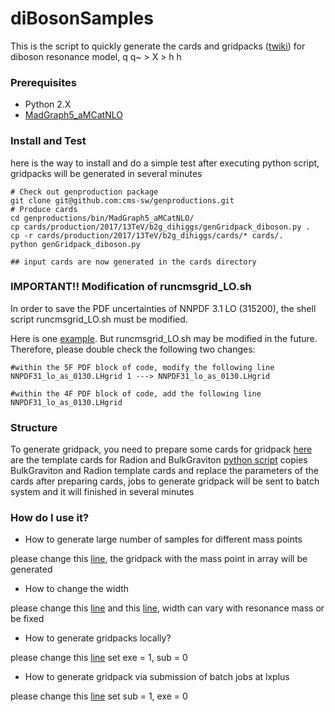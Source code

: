 # diBosonSamples
This is the script to quickly generate the cards and gridpacks ([twiki](https://twiki.cern.ch/twiki/bin/viewauth/CMS/QuickGuideMadGraph5aMCatNLO#Create_the_gridpacks_for_each_pr)) for diboson resonance model, q q~ > X > h h

### Prerequisites
* Python 2.X
* [MadGraph5_aMCatNLO](https://launchpad.net/mg5amcnlo)

### Install and Test
here is the way to install and do a simple test
after executing python script, gridpacks will be generated in several minutes

```
# Check out genproduction package
git clone git@github.com:cms-sw/genproductions.git
# Produce cards
cd genproductions/bin/MadGraph5_aMCatNLO/
cp cards/production/2017/13TeV/b2g_dihiggs/genGridpack_diboson.py .
cp -r cards/production/2017/13TeV/b2g_dihiggs/cards/* cards/. 
python genGridpack_diboson.py

## input cards are now generated in the cards directory
```

### IMPORTANT!! Modification of runcmsgrid_LO.sh
In order to save the PDF uncertainties of NNPDF 3.1 LO (315200), the shell 
script runcmsgrid_LO.sh must be modified. 

Here is one [example](runcmsgrid_LO.sh). But runcmsgrid_LO.sh may be 
modified in the future. Therefore, please double check the following two changes:

```
#within the 5F PDF block of code, modify the following line
NNPDF31_lo_as_0130.LHgrid 1 ---> NNPDF31_lo_as_0130.LHgrid

#within the 4F PDF block of code, add the following line
NNPDF31_lo_as_0130.LHgrid 

```

### Structure
To generate gridpack, you need to prepare some cards for gridpack
[here](cards/) are the template cards for Radion and BulkGraviton
[python script](genGridpack_diboson.py) copies BulkGraviton and Radion template cards and replace the parameters of the cards
after preparing cards, jobs to generate gridpack will be sent to batch system and it will finished in several minutes 

### How do I use it?
* How to generate large number of samples for different mass points

please change this [line](genGridpack_diboson.py#L15), the gridpack with the mass point in array will be generated

* How to change the width

please change this [line](genGridpack_diboson.py#L16) and this [line](genGridpack_diboson.py#L22-L23), width can vary with resonance mass or be fixed  

* How to generate gridpacks locally?

please change this [line](genGridpack_diboson.py#L7-L8)
set exe = 1, sub = 0

* How to generate gridpack via submission of batch jobs at lxplus

please change this [line](genGridpack_diboson.py#L7-L8)
set sub = 1, exe = 0